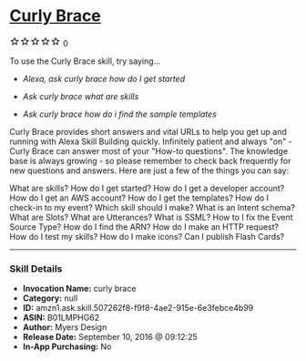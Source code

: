 # [Curly Brace](http://alexa.amazon.com/#skills/amzn1.ask.skill.507262f8-f9f8-4ae2-915e-6e3febce4b99)
![0 stars](../../images/ic_star_border_black_18dp_1x.png)![0 stars](../../images/ic_star_border_black_18dp_1x.png)![0 stars](../../images/ic_star_border_black_18dp_1x.png)![0 stars](../../images/ic_star_border_black_18dp_1x.png)![0 stars](../../images/ic_star_border_black_18dp_1x.png) 0

To use the Curly Brace skill, try saying...

* *Alexa, ask curly brace how do I get started*

* *Ask curly brace what are skills*

* *Ask curly brace how do i find the sample templates*

Curly Brace provides short answers and vital URLs to help you get up and running with Alexa Skill Building quickly. Infinitely patient and always "on" - Curly Brace can answer most of your "How-to questions". The knowledge base is always growing - so please remember to check back frequently for new questions and answers. Here are just a few of the things you can say:

What are skills?
How do I get started?
How do I get a developer account?
How do I get an AWS account?
How do I get the templates?
How do I check-in to my event?
Which skill should I make?
What is an Intent schema?
What are Slots?
What are Utterances?
What is SSML?
How to I fix the Event Source Type?
How do I find the ARN?
How do I make an HTTP request?
How do I test my skills?
How do I make icons?
Can I publish Flash Cards?

***

### Skill Details

* **Invocation Name:** curly brace
* **Category:** null
* **ID:** amzn1.ask.skill.507262f8-f9f8-4ae2-915e-6e3febce4b99
* **ASIN:** B01LMPHG62
* **Author:** Myers Design
* **Release Date:** September 10, 2016 @ 09:12:25
* **In-App Purchasing:** No

